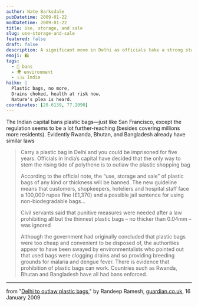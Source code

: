 ```yaml
---
author: Nate Barksdale
pubDatetime: 2009-01-22
modDatetime: 2009-01-22
title: Use, storage, and sale
slug: use-storage-and-sale
featured: false
draft: false
description: A significant move in Delhi as officials take a strong stance against plastic bags, following the footsteps of other countries like Rwanda and Bhutan. "Carry a plastic bag in Delhi and you could be imprisoned for five years..."
emoji: 🛍️
tags:
  - 🚫 bans
  - 🌍 environment
  - 🇮🇳 India
haiku: |
  Plastic bags, no more,  
  Drains choked, health at risk now,  
  Nature's plea is heard.
coordinates: [28.6139, 77.2090]
---
```


The Indian capital bans plastic bags—just like San Francisco, except the regulation seems to be a lot further-reaching (besides covering millions more residents). Evidently Rwanda, Bhutan, and Bangladesh already have similar laws

> Carry a plastic bag in Delhi and you could be imprisoned for five years. Officials in India’s capital have decided that the only way to stem the rising tide of poly­thene is to outlaw the plastic shopping bag
>
> According to the official note, the “use, storage and sale” of plastic bags of any kind or thickness will be banned. The new guideline means that customers, shopkeepers, hoteliers and hospital staff face a 100,000 rupee fine (£1,370) and a possible jail sentence for using non-biodegradable bags…
>
> Civil servants said that punitive measures were needed after a law prohibiting all but the thinnest plastic bags – no thicker than 0.04mm – was ignored
>
> Although the government had originally concluded that plastic bags were too cheap and convenient to be disposed of, the authorities appear to have been swayed by environmentalists who pointed out that used bags were clogging drains and so providing breeding grounds for malaria and dengue fever. There is evidence that prohibition of plastic bags can work. Countries such as Rwanda, Bhutan and Bangladesh have all had bans enforced.

---

from "[Delhi to outlaw plastic bags](http://www.guardian.co.uk/world/2009/jan/16/plastic-bags-india-delhi-ban)," by Randeep Ramesh, [guardian.co.uk](http://www.guardian.co.uk/world/2009/jan/16/plastic-bags-india-delhi-ban), 16 January 2009
